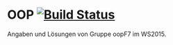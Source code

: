 # OOP [![Build Status](https://magnum.travis-ci.com/pdgwien/OOP.svg?token=cJrqiSMCfGeG1fJip7DN&branch=master)](https://magnum.travis-ci.com/pdgwien/OOP)

Angaben und Lösungen von Gruppe oopF7 im WS2015.
